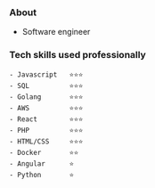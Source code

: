 ### About
- Software engineer

### Tech skills used professionally 
```
- Javascript   ⭐⭐⭐
- SQL          ⭐⭐⭐
- Golang       ⭐⭐⭐
- AWS          ⭐⭐⭐
- React        ⭐⭐⭐
- PHP          ⭐⭐⭐
- HTML/CSS     ⭐⭐⭐
- Docker       ⭐⭐
- Angular      ⭐
- Python       ⭐    
```

<!--
**migolo/migolo** is a ✨ _special_ ✨ repository because its `README.md` (this file) appears on your GitHub profile.

Here are some ideas to get you started:

- 🔭 I’m currently working on ...
- 🌱 I’m currently learning ...
- 👯 I’m looking to collaborate on ...
- 🤔 I’m looking for help with ...
- 💬 Ask me about ...
- 📫 How to reach me: ...
- 😄 Pronouns: ...
- ⚡ Fun fact: ...
-->
